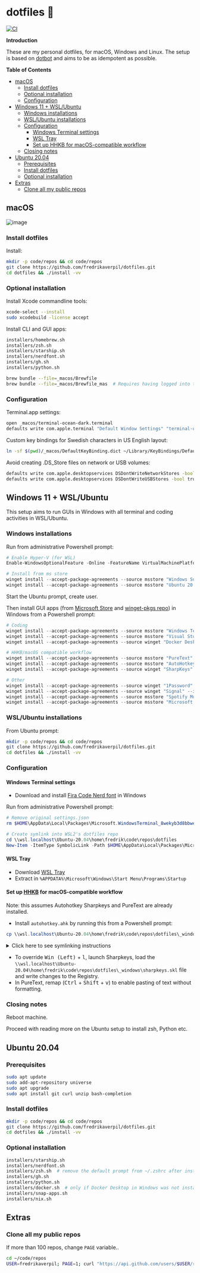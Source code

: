 # dotfiles 🐚

[![CI](https://github.com/fredrikaverpil/dotfiles/actions/workflows/test.yml/badge.svg)](https://github.com/fredrikaverpil/dotfiles/actions/workflows/test.yml)

**Introduction**

These are my personal dotfiles, for macOS, Windows and Linux. The setup is based on [dotbot](https://github.com/anishathalye/dotbot) and aims to be as idempotent as possible.

<!-- START doctoc generated TOC please keep comment here to allow auto update -->
<!-- DON'T EDIT THIS SECTION, INSTEAD RE-RUN doctoc TO UPDATE -->
**Table of Contents**

- [macOS](#macos)
  - [Install dotfiles](#install-dotfiles)
  - [Optional installation](#optional-installation)
  - [Configuration](#configuration)
- [Windows 11 + WSL/Ubuntu](#windows-11--wslubuntu)
  - [Windows installations](#windows-installations)
  - [WSL/Ubuntu installations](#wslubuntu-installations)
  - [Configuration](#configuration-1)
    - [Windows Terminal settings](#windows-terminal-settings)
    - [WSL Tray](#wsl-tray)
    - [Set up HHKB for macOS-compatible workflow](#set-up-hhkb-for-macos-compatible-workflow)
  - [Closing notes](#closing-notes)
- [Ubuntu 20.04](#ubuntu-2004)
  - [Prerequisites](#prerequisites)
  - [Install dotfiles](#install-dotfiles-1)
  - [Optional installation](#optional-installation-1)
- [Extras](#extras)
  - [Clone all my public repos](#clone-all-my-public-repos)

<!-- END doctoc generated TOC please keep comment here to allow auto update -->

## macOS

![image](https://user-images.githubusercontent.com/994357/138708537-7fe8588b-ac1b-45a4-8da5-b32209ee5313.png)

### Install dotfiles

Install:

```bash
mkdir -p code/repos && cd code/repos
git clone https://github.com/fredrikaverpil/dotfiles.git
cd dotfiles && ./install -vv
```

### Optional installation

Install Xcode commandline tools:

```bash
xcode-select --install
sudo xcodebuild -license accept
```

Install CLI and GUI apps:

```bash
installers/homebrew.sh
installers/zsh.sh
installers/starship.sh
installers/nerdfont.sh
installers/gh.sh
installers/python.sh

brew bundle --file=_macos/Brewfile
brew bundle --file=_macos/Brewfile_mas  # Requires having logged into the App Store
```

### Configuration

Terminal.app settings:

```bash
open _macos/terminal-ocean-dark.terminal
defaults write com.apple.terminal "Default Window Settings" "terminal-ocean-dark"
```

Custom key bindings for Swedish characters in US English layout:

```bash
ln -sf $(pwd)/_macos/DefaultKeyBinding.dict ~/Library/KeyBindings/DefaultKeyBinding.dict
```

Avoid creating .DS_Store files on network or USB volumes:

```bash
defaults write com.apple.desktopservices DSDontWriteNetworkStores -bool true
defaults write com.apple.desktopservices DSDontWriteUSBStores -bool true
```

## Windows 11 + WSL/Ubuntu

This setup aims to run GUIs in Windows with all terminal and coding activities in WSL/Ubuntu.

### Windows installations

Run from administrative Powershell prompt:

```powershell
# Enable Hyper-V (for WSL)
Enable-WindowsOptionalFeature -Online -FeatureName VirtualMachinePlatform -NoRestart

# Install from ms store
winget install --accept-package-agreements --source msstore "Windows Subsystem for Linux" --id 9P9TQF7MRM4R
winget install --accept-package-agreements --source msstore "Ubuntu 20.04 LTS" --id 9N6SVWS3RX71
```

Start the Ubuntu prompt, create user.

Then install GUI apps (from [Microsoft Store](https://www.microsoft.com/en-us/store/apps/windows) and [winget-pkgs repo](https://github.com/microsoft/winget-pkgs)) in Windows from a Powershell prompt:

```powershell
# Coding
winget install --accept-package-agreements --source msstore "Windows Terminal" --id 9N0DX20HK701
winget install --accept-package-agreements --source msstore "Visual Studio Code" --id XP9KHM4BK9FZ7Q
winget install --accept-package-agreements --source winget "Docker Desktop" --id "Docker.DockerDesktop"

# HHKB/macOS compatible workflow
winget install --accept-package-agreements --source msstore "PureText" --id 9PKJV6319QTL
winget install --accept-package-agreements --source msstore "AutoHotkey Store Edition" --id 9NQ8Q8J78637
winget install --accept-package-agreements --source winget "SharpKeys" --id "RandyRants.SharpKeys"

# Other
winget install --accept-package-agreements --source winget "1Password" --id "AgileBits.1Password"
winget install --accept-package-agreements --source winget "Signal" --id "OpenWhisperSystems.Signal"
winget install --accept-package-agreements --source msstore "Spotify Music" --id 9NCBCSZSJRSB
winget install --accept-package-agreements --source msstore "Microsoft PowerToys" --id XP89DCGQ3K6VLD
```

### WSL/Ubuntu installations

From Ubuntu prompt:

```bash
mkdir -p code/repos && cd code/repos
git clone https://github.com/fredrikaverpil/dotfiles.git
cd dotfiles && ./install -vv
```

### Configuration

#### Windows Terminal settings

* Download and install [Fira Code Nerd font](https://github.com/ryanoasis/nerd-fonts/releases/) in Windows

Run from administrative Powershell prompt:

```powershell
# Remove original settings.json
rm $HOME\AppData\Local\Packages\Microsoft.WindowsTerminal_8wekyb3d8bbwe\LocalState\settings.json

# Create symlink into WSL2's dotfiles repo
cd \\wsl.localhost\Ubuntu-20.04\home\fredrik\code\repos\dotfiles
New-Item -ItemType SymbolicLink -Path $HOME\AppData\Local\Packages\Microsoft.WindowsTerminal_8wekyb3d8bbwe\LocalState\settings.json -Value _windows\terminal_settings.json
```

#### WSL Tray

* Download [WSL Tray](https://github.com/yzgyyang/wsl-tray/releases)
* Extract in `%APPDATA%\Microsoft\Windows\Start Menu\Programs\Startup`

#### Set up [HHKB](https://happyhackingkb.com/) for macOS-compatible workflow

Note: this assumes Autohotkey Sharpkeys and PureText are already installed.

* Install `autohotkey.ahk` by running this from a Powershell prompt:

```powershell
cp \\wsl.localhost\Ubuntu-20.04\home\fredrik\code\repos\dotfiles\_windows\autohotkey.ahk "$env:APPDATA\Microsoft\Windows\Start Menu\Programs\Startup\autohotkey.ahk"
```

<details>
  <summary>Click here to see symlinking instructions</summary>

  Symlinking can be done, instead of copying the `autohotkey.ahk`, from an administrative Powershell prompt:

  ```powershell
  New-Item -ItemType SymbolicLink -Path "$env:APPDATA\Microsoft\Windows\Start Menu\Programs\Startup\autohotkey.ahk" -Value _windows\autohotkey.ahk
  ```

  :warning: ...however, if WSL is not running, the AutoHotkey script won't run. It may be more desireable to copy the file into place.
</details>

* To override <kbd>Win (Left)</kbd> + <kbd>l</kbd>, launch Sharpkeys, load the `\\wsl.localhost\Ubuntu-20.04\home\fredrik\code\repos\dotfiles\_windows\sharpkeys.skl` file and write changes to the Registry.
* In PureText, remap (<kbd>Ctrl</kbd> + <kbd>Shift</kbd> + <kbd>v</kbd>) to enable pasting of text without formatting.

### Closing notes

Reboot machine.

Proceed with reading more on the Ubuntu setup to install zsh, Python etc.

## Ubuntu 20.04

### Prerequisites

```bash
sudo apt update
sudo add-apt-repository universe
sudo apt upgrade
sudo apt install git curl unzip bash-completion
```

### Install dotfiles

```bash
mkdir -p code/repos && cd code/repos
git clone https://github.com/fredrikaverpil/dotfiles.git
cd dotfiles && ./install -vv
```

### Optional installation

```bash
installers/starship.sh
installers/nerdfont.sh
installers/zsh.sh  # remove the default prompt from ~/.zshrc after installation
installers/gh.sh
installers/python.sh
installers/docker.sh  # only if Docker Desktop in Windows was not installed
installers/snap-apps.sh
installers/nix.sh
```

## Extras

### Clone all my public repos

If more than 100 repos, change `PAGE` variable..

```bash
cd ~/code/repos
USER=fredrikaverpil; PAGE=1; curl "https://api.github.com/users/$USER/repos?page=$PAGE&per_page=100" | grep -e 'git_url*' | cut -d \" -f 4 | xargs -L1 git clone --recursive
```
